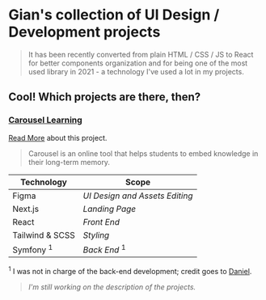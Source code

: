 # Gian's collection of UI Design / Development projects

> It has been recently converted from plain HTML / CSS / JS to React for better components organization and for being one of the most used library in 2021 - a technology I've used a lot in my projects.

## Cool! Which projects are there, then?

### **[Carousel Learning](https://www.carousel-learning.com/)**  
[Read More](https://github.com/gianluigitrontini/carousel-learning/blob/main/README.md) about this project.  

> Carousel is an online tool that helps students to embed knowledge in their long-term memory.

| Technology           | Scope                          |
| -------------------- | ------------------------------ |
| Figma                | _UI Design and Assets Editing_ |
| Next.js              | _Landing Page_                 |
| React                | _Front End_                    |
| Tailwind & SCSS      | _Styling_                      |
| Symfony <sup>1</sup> | _Back End_ <sup>1</sup>        |

<sup>1</sup> I was not in charge of the back-end development; credit goes to [Daniel](https://github.com/xDaizu).  

> _I'm still working on the description of the projects._
